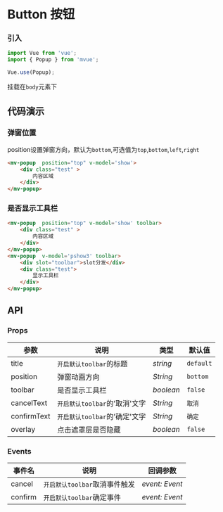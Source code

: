 # Button 按钮


### 引入

``` javascript
import Vue from 'vue';
import { Popup } from 'mvue';

Vue.use(Popup);
```

挂载在`body`元素下

## 代码演示

### 弹窗位置

position设置弹窗方向，默认为`bottom`,可选值为`top`,`bottom`,`left`,`right`

```html
<mv-popup  position="top" v-model='show'>
    <div class="test" >
        内容区域
    </div>
</mv-popup>
```

### 是否显示工具栏

```html
<mv-popup  position="top" v-model='show' toolbar>
    <div class="test" >
        内容区域
    </div>
</mv-popup>
<mv-popup  v-model='pshow3' toolbar>
    <div slot="toolbar">slot分发</div>
    <div class="test">
        显示工具栏
    </div>
</mv-popup>
```

## API

### Props

| 参数 | 说明 | 类型 | 默认值 |
|------|------|------|------|
| title | `开启默认toolbar`的标题| *string* | `default` |
| position | 弹窗动画方向 | *String* | `bottom` |
| toolbar | 是否显示工具栏 | *boolean* | `false` |
| cancelText | `开启默认toolbar`的'取消'文字 | *String* | `取消` |
| confirmText | `开启默认toolbar`的'确定'文字 | *String* | `确定` |
| overlay | 点击遮罩层是否隐藏 | *boolean* | `false` |

### Events

| 事件名 | 说明 | 回调参数 |
|------|------|------|
| cancel | `开启默认toolbar`取消事件触发 | *event: Event* |
| confirm | `开启默认toolbar`确定事件 | *event: Event* |
